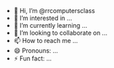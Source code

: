 - 👋 Hi, I’m @rrcomputersclass
- 👀 I’m interested in ...
- 🌱 I’m currently learning ...
- 💞️ I’m looking to collaborate on ...
- 📫 How to reach me ...
- 😄 Pronouns: ...
- ⚡ Fun fact: ...

<!---
rrcomputersclass/rrcomputersclass is a ✨ special ✨ repository because its `README.md` (this file) appears on your GitHub profile.
You can click the Preview link to take a look at your changes.
--->
